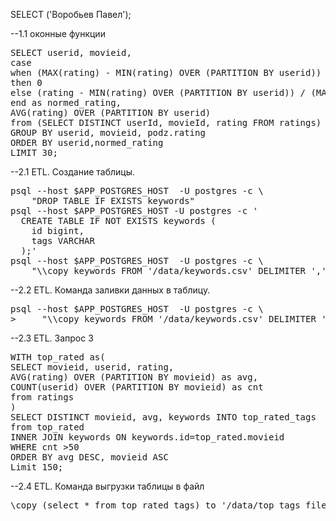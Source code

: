SELECT ('Воробьев Павел');

--1.1 оконные функции
<pre>
SELECT userid, movieid,
case
when (MAX(rating) - MIN(rating) OVER (PARTITION BY userid)) = 0
then 0
else (rating - MIN(rating) OVER (PARTITION BY userid)) / (MAX(rating) - MIN(rating) OVER (PARTITION BY userid))
end as normed_rating,
AVG(rating) OVER (PARTITION BY userid)
from (SELECT DISTINCT userId, movieId, rating FROM ratings) as podz
GROUP BY userid, movieid, podz.rating
ORDER BY userid,normed_rating
LIMIT 30;
</pre>

--2.1 ETL. Создание таблицы.
<pre>
psql --host $APP_POSTGRES_HOST  -U postgres -c \
    "DROP TABLE IF EXISTS keywords"
psql --host $APP_POSTGRES_HOST -U postgres -c '
  CREATE TABLE IF NOT EXISTS keywords (
    id bigint,
    tags VARCHAR
  );'
psql --host $APP_POSTGRES_HOST  -U postgres -c \
    "\\copy keywords FROM '/data/keywords.csv' DELIMITER ',' CSV HEADER"
</pre>

--2.2 ETL. Команда заливки данных в таблицу.
<pre>
psql --host $APP_POSTGRES_HOST  -U postgres -c \
>     "\\copy keywords FROM '/data/keywords.csv' DELIMITER ',' CSV HEADER"
</pre>

--2.3 ETL. Запрос 3
<pre>
WITH top_rated as(
SELECT movieid, userid, rating,
AVG(rating) OVER (PARTITION BY movieid) as avg,
COUNT(userid) OVER (PARTITION BY movieid) as cnt
from ratings
)
SELECT DISTINCT movieid, avg, keywords INTO top_rated_tags
from top_rated
INNER JOIN keywords ON keywords.id=top_rated.movieid
WHERE cnt >50
ORDER BY avg DESC, movieid ASC
Limit 150;
</pre>

--2.4 ETL. Команда выгрузки таблицы в файл
<pre>
\copy (select * from top_rated_tags) to '/data/top_tags_file.tsv' with  delimiter as E'\t';
</pre>
